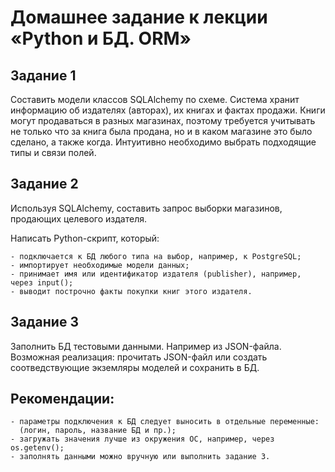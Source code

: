 # Домашнее задание к лекции «Python и БД. ORM»

## Задание 1
Составить модели классов SQLAlchemy по схеме.
Система хранит информацию об издателях (авторах), их книгах и фактах продажи. Книги могут продаваться в разных магазинах, поэтому требуется учитывать не только что за книга была продана, но и в каком магазине это было сделано, а также когда.
Интуитивно необходимо выбрать подходящие типы и связи полей.

## Задание 2

Используя SQLAlchemy, составить запрос выборки магазинов, продающих целевого издателя.

Написать Python-скрипт, который:

    - подключается к БД любого типа на выбор, например, к PostgreSQL;
    - импортирует необходимые модели данных;
    - принимает имя или идентификатор издателя (publisher), например, через input();
    - выводит построчно факты покупки книг этого издателя.

## Задание 3

Заполнить БД тестовыми данными. Например из JSON-файла.
Возможная реализация: прочитать JSON-файл или создать соотведствующие экземляры моделей и сохранить в БД.

## Рекомендации:

    - параметры подключения к БД следует выносить в отдельные переменные: 
      (логин, пароль, название БД и пр.);
    - загружать значения лучше из окружения ОС, например, через os.getenv();
    - заполнять данными можно вручную или выполнить задание 3.
